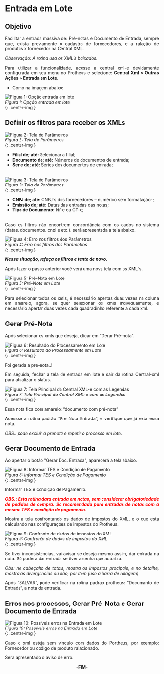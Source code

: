 <style>
    p{
        text-align: justify;
    }
</style>

# Entrada em Lote

## Objetivo

Facilitar a entrada massiva de: Pré-notas e Documento de Entrada, sempre que, exista previamente o cadastro de fornecedores, e a ralação de produtos x fornecedor na Central XML.

*Observação: A rotina usa os XML´s baixados.*

Para utilizar a funcionalidade, acesse a central xml-e devidamente configurada em seu menu no Protheus e selecione: **Central Xml > Outras Ações > Entrada em Lote.**

- Como na imagem abaixo:

![Figura 1: Opção entrada em lote](../../assets/entrada-lote/01-outras-ac.png "Opção entrada em lote")
<br>*Figura 1: Opção entrada em lote*<br>{: .center-img }
<br>

## Definir os filtros para receber os XMLs

![Figura 2: Tela de Parâmetros](../../assets/entrada-lote/02-param.png "Tela de Parâmetros")
<br>*Figura 2: Tela de Parâmetros*<br>{: .center-img }
<br>

- **Filial de; até:** Selecionar a filial;
- **Documento de; até:** Números de documentos de entrada;
- **Serie de; até:** Séries dos documentos de entrada;
<br><br>

![Figura 3: Tela de Parâmetros](../../assets/entrada-lote/03-param.png "Tela de Parâmetros")
<br>*Figura 3: Tela de Parâmetros*<br>{: .center-img }
<br>

- **CNPJ de; até:** CNPJ´s dos fornecedores – numérico sem formatação-;
- **Emissão de; até:** Datas das entradas das notas;
- **Tipo de Documento:** Nf-e ou CT-e;
<br><br>

Caso os filtros não encontrem concordância com os dados no sistema (datas, documentos, cnpj e etc.), será apresentada a tela abaixo.

![Figura 4: Erro nos filtros dos Parâmetros](../../assets/entrada-lote/04-alerta-recno.png "Erro nos filtros dos Parâmetros")
<br>*Figura 4: Erro nos filtros dos Parâmetros*<br>{: .center-img }
<br>

***Nessa situação, refaça os filtros e tente de novo.***

Após fazer o passo anterior você verá uma nova tela com os XML´s.

![Figura 5: Pré-Nota em Lote](../../assets/entrada-lote/05-prenota.png "Pré-Nota em Lote")
<br>*Figura 5: Pré-Nota em Lote*<br>{: .center-img }
<br>

Para selecionar todos os xmls, é necessário apertas duas vezes na coluna em amarelo, agora, se quer selecionar os xmls individualmente, é necessário apertar duas vezes cada quadradinho referente a cada xml.

## Gerar Pré-Nota

Após selecionar os xmls que deseja, clicar em "Gerar Pré-nota".

![Figura 6: Resultado do Processamento em Lote](../../assets/entrada-lote/06-resumo.png "Resultado do Processamento em Lote")
<br>*Figura 6: Resultado do Processamento em Lote*<br>{: .center-img }
<br>

Foi gerada a pre-nota..!

Em seguida, fechar a tela de entrada em lote e sair da rotina Central-xml para atualizar o status.

![Figura 7: Tela Principal da Central XML-e com as Legendas](../../assets/entrada-lote/07-legenda.png "Tela Principal da Central XML-e com as Legendas")
<br>*Figura 7: Tela Principal da Central XML-e com as Legendas*<br>{: .center-img }
<br>

Essa nota fica com amarelo: “documento com pré-nota”

Acessse a rotina padrão “Pre Nota Entrada”, e verifique que já esta essa nota.

*OBS.: pode excluir a prenota e repetir o processo em lote.*

## Gerar Documento de Entrada

Ao apertar o botão "Gerar Doc. Entrada", aparecerá a tela abaixo.

![Figura 8: Informar TES e Condição de Pagamento](../../assets/entrada-lote/08-ptx0035b-dados.png "Informar TES e Condição de Pagamento")
<br>*Figura 8: Informar TES e Condição de Pagamento*<br>{: .center-img }
<br>

Informar TES e condição de Pagamento.

***<span style="color: red">OBS.: Esta rotina dara entrada em notas, sem considerar obrigatoriedade de pedidos de compra.</span>***
***<span style="color: red">Só recomendada para entradas de notas com a mesma TES e condição de pagamento.</span>***

Mostra a tela confrontando os dados de impostos do XML, e o que esta calculando nas configuraçoes de impostos do Protheus.

![Figura 9: Confronto de dados de impostos do XML](../../assets/entrada-lote/09-confronto-xml.png "Confronto de dados de impostos do XML")
<br>*Figura 9: Confronto de dados de impostos do XML*<br>{: .center-img }
<br>

Se tiver inconsistencias, vai avisar se deseja mesmo assim, dar entrada na nota. Só podera dar entrada se tiver a senha que autoriza.

*Obs: no cabeçaho de totais, mostra os impostos procipais, e no detalhe, mostra as divergencias ou não,  por item (use a barra de rolagem)*

Após “SALVAR”, pode verificar na rotina padrao protheus: “Documanto de Entrada”, a nota de entrada.

## Erros nos processos, Gerar Pré-Nota e Gerar Documento de Entrada

![Figura 10: Possíveis erros na Entrada em Lote](../../assets/entrada-lote/10-resultado.png "Possíveis erros na Entrada em Lote")
<br>*Figura 10: Possíveis erros na Entrada em Lote*<br>{: .center-img }
<br>

Caso o xml esteja sem vinculo com dados do Portheus, por exemplo: Fornecedor ou codigo de produto ralacionado. 

Sera apresentado o aviso de erro.

<div style="text-align: center; font-weight: bold;">-FIM-</div>